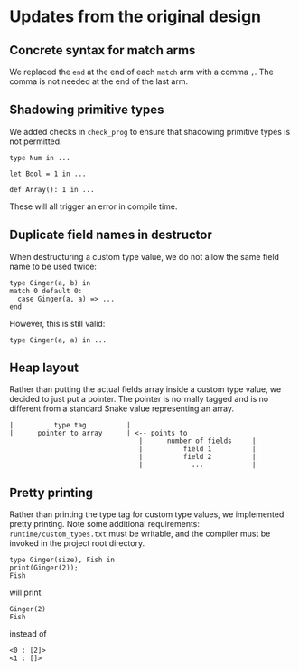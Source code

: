 # Updates from the original design

## Concrete syntax for match arms

We replaced the `end` at the end of each `match` arm with a comma `,`. The comma is not needed at the end of the last arm.

## Shadowing primitive types

We added checks in `check_prog` to ensure that shadowing primitive types is not permitted.

```
type Num in ...
```

```
let Bool = 1 in ...
```

```
def Array(): 1 in ...
```

These will all trigger an error in compile time.

## Duplicate field names in destructor

When destructuring a custom type value, we do not allow the same field name to be used twice:

```
type Ginger(a, b) in
match 0 default 0:
  case Ginger(a, a) => ...
end
```

However, this is still valid:

```
type Ginger(a, a) in ...
```



## Heap layout

Rather than putting the actual fields array inside a custom type value, we decided to just put a pointer. The pointer is normally tagged and is no different from a standard Snake value representing an array.

```
|          type tag          |
|      pointer to array      | <-- points to
                                |      number of fields     |
                                |          field 1          |
                                |          field 2          |
                                |            ...            |
```

## Pretty printing

Rather than printing the type tag for custom type values, we implemented pretty printing. Note some additional requirements: `runtime/custom_types.txt` must be writable, and the compiler must be invoked in the project root directory.

```
type Ginger(size), Fish in
print(Ginger(2));
Fish
```

will print

```
Ginger(2)
Fish
```

instead of

```
<0 : [2]>
<1 : []>
```
